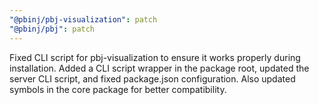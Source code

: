 ```yaml
---
"@pbinj/pbj-visualization": patch
"@pbinj/pbj": patch
---
```


Fixed CLI script for pbj-visualization to ensure it works properly during installation. Added a CLI script wrapper in the package root, updated the server CLI script, and fixed package.json configuration. Also updated symbols in the core package for better compatibility.
